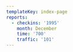 ```yaml
---
templateKey: index-page
reports:
  - checkins: '1995'
    month: December
    time: '700'
    traffic: '101'
---
```


